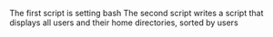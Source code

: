 The first script is setting bash
The second script writes a script that displays all users and their home directories, sorted by users

